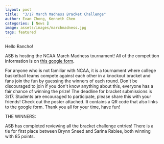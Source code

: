 ```yaml
---
layout: post
title:  "3/17 March Madness Bracket Challenge"
author: Evan Zhong, Kenneth Chen
categories: [ News ]
image: assets/images/marchmadness.jpg
tags: featured
---
```


Hello Rancho!   

ASB is hosting the NCAA March Madness tournament! All of the competition information is on [this google form](http://bit.ly/3vr5RCe).

For anyone who is not familiar with NCAA, it is a tournament where college basketball teams compete against each other in a knockout bracket and fans join the fun by guessing the winners of each round. Don't be discouraged to join if you don't know anything about this, everyone has a fair chance of winning the prize!
The deadline for bracket submissions is 3/17. Students are encouraged to participate, please share this with your friends! Check out the poster attached. It contains a QR code that also links to the google form. Thank you all for your time, have fun!   


THE WINNERS:

ASB has completed reviewing all the bracket challenge entries! There is a tie for first place between Brynn Sneed and Sarina Rabiee, both winning with 85 points.
